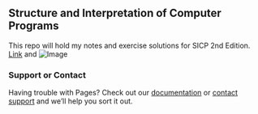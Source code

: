 ## Structure and Interpretation of Computer Programs

This repo will hold my notes and exercise solutions for SICP 2nd Edition. 
[Link](url) and ![Image](src)

### Support or Contact

Having trouble with Pages? Check out our [documentation](https://help.github.com/categories/github-pages-basics/) or [contact support](https://github.com/contact) and we’ll help you sort it out.
